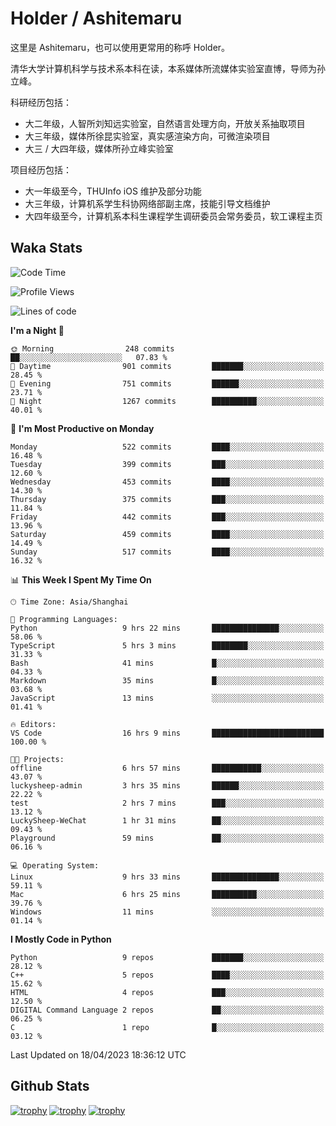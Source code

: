 # Holder / Ashitemaru

这里是 Ashitemaru，也可以使用更常用的称呼 Holder。

清华大学计算机科学与技术系本科在读，本系媒体所流媒体实验室直博，导师为孙立峰。

科研经历包括：

- 大二年级，人智所刘知远实验室，自然语言处理方向，开放关系抽取项目
- 大三年级，媒体所徐昆实验室，真实感渲染方向，可微渲染项目
- 大三 / 大四年级，媒体所孙立峰实验室

项目经历包括：

- 大一年级至今，THUInfo iOS 维护及部分功能
- 大三年级，计算机系学生科协网络部副主席，技能引导文档维护
- 大四年级至今，计算机系本科生课程学生调研委员会常务委员，软工课程主页

## Waka Stats

<!--START_SECTION:waka-->
![Code Time](http://img.shields.io/badge/Code%20Time-760%20hrs%201%20min-blue)

![Profile Views](http://img.shields.io/badge/Profile%20Views-3-blue)

![Lines of code](https://img.shields.io/badge/From%20Hello%20World%20I%27ve%20Written-1.8%20million%20lines%20of%20code-blue)

**I'm a Night 🦉** 

```text
🌞 Morning                248 commits         ██░░░░░░░░░░░░░░░░░░░░░░░   07.83 % 
🌆 Daytime                901 commits         ███████░░░░░░░░░░░░░░░░░░   28.45 % 
🌃 Evening                751 commits         ██████░░░░░░░░░░░░░░░░░░░   23.71 % 
🌙 Night                  1267 commits        ██████████░░░░░░░░░░░░░░░   40.01 % 
```
📅 **I'm Most Productive on Monday** 

```text
Monday                   522 commits         ████░░░░░░░░░░░░░░░░░░░░░   16.48 % 
Tuesday                  399 commits         ███░░░░░░░░░░░░░░░░░░░░░░   12.60 % 
Wednesday                453 commits         ████░░░░░░░░░░░░░░░░░░░░░   14.30 % 
Thursday                 375 commits         ███░░░░░░░░░░░░░░░░░░░░░░   11.84 % 
Friday                   442 commits         ███░░░░░░░░░░░░░░░░░░░░░░   13.96 % 
Saturday                 459 commits         ████░░░░░░░░░░░░░░░░░░░░░   14.49 % 
Sunday                   517 commits         ████░░░░░░░░░░░░░░░░░░░░░   16.32 % 
```


📊 **This Week I Spent My Time On** 

```text
🕑︎ Time Zone: Asia/Shanghai

💬 Programming Languages: 
Python                   9 hrs 22 mins       ███████████████░░░░░░░░░░   58.06 % 
TypeScript               5 hrs 3 mins        ████████░░░░░░░░░░░░░░░░░   31.33 % 
Bash                     41 mins             █░░░░░░░░░░░░░░░░░░░░░░░░   04.33 % 
Markdown                 35 mins             █░░░░░░░░░░░░░░░░░░░░░░░░   03.68 % 
JavaScript               13 mins             ░░░░░░░░░░░░░░░░░░░░░░░░░   01.41 % 

🔥 Editors: 
VS Code                  16 hrs 9 mins       █████████████████████████   100.00 % 

🐱‍💻 Projects: 
offline                  6 hrs 57 mins       ███████████░░░░░░░░░░░░░░   43.07 % 
luckysheep-admin         3 hrs 35 mins       ██████░░░░░░░░░░░░░░░░░░░   22.22 % 
test                     2 hrs 7 mins        ███░░░░░░░░░░░░░░░░░░░░░░   13.12 % 
LuckySheep-WeChat        1 hr 31 mins        ██░░░░░░░░░░░░░░░░░░░░░░░   09.43 % 
Playground               59 mins             ██░░░░░░░░░░░░░░░░░░░░░░░   06.16 % 

💻 Operating System: 
Linux                    9 hrs 33 mins       ███████████████░░░░░░░░░░   59.11 % 
Mac                      6 hrs 25 mins       ██████████░░░░░░░░░░░░░░░   39.76 % 
Windows                  11 mins             ░░░░░░░░░░░░░░░░░░░░░░░░░   01.14 % 
```

**I Mostly Code in Python** 

```text
Python                   9 repos             ███████░░░░░░░░░░░░░░░░░░   28.12 % 
C++                      5 repos             ████░░░░░░░░░░░░░░░░░░░░░   15.62 % 
HTML                     4 repos             ███░░░░░░░░░░░░░░░░░░░░░░   12.50 % 
DIGITAL Command Language 2 repos             ██░░░░░░░░░░░░░░░░░░░░░░░   06.25 % 
C                        1 repo              █░░░░░░░░░░░░░░░░░░░░░░░░   03.12 % 
```




 Last Updated on 18/04/2023 18:36:12 UTC
<!--END_SECTION:waka-->

## Github Stats

[![trophy](https://github-profile-trophy.vercel.app/?username=Ashitemaru&column=7)](https://github.com/Ashitemaru)
[![trophy](https://github-readme-stats.vercel.app/api?username=Ashitemaru&show_icons=true&include_all_commits=true)](https://github.com/Ashitemaru)
[![trophy](https://github-readme-stats.vercel.app/api/top-langs/?username=Ashitemaru&layout=compact)](https://github.com/Ashitemaru)

<!--
**Ashitemaru/Ashitemaru** is a ✨ _special_ ✨ repository because its `README.md` (this file) appears on your GitHub profile.

Here are some ideas to get you started:

- 🔭 I’m currently working on ...
- 🌱 I’m currently learning ...
- 👯 I’m looking to collaborate on ...
- 🤔 I’m looking for help with ...
- 💬 Ask me about ...
- 📫 How to reach me: ...
- 😄 Pronouns: ...
- ⚡ Fun fact: ...
-->
